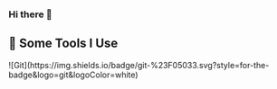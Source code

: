 ### Hi there 👋

<h2>🚀 Some Tools I Use</h2>
![Git](https://img.shields.io/badge/git-%23F05033.svg?style=for-the-badge&logo=git&logoColor=white)

